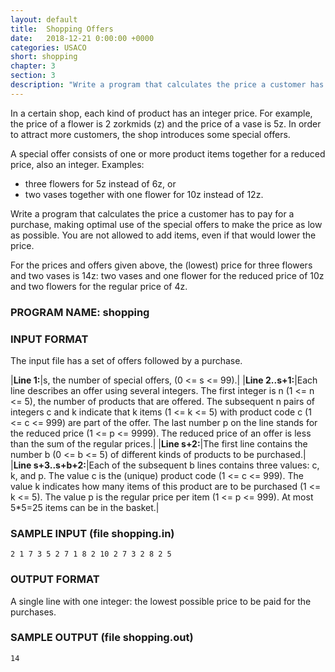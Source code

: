 ```yaml
---
layout: default
title:  Shopping Offers
date:   2018-12-21 0:00:00 +0000
categories: USACO
short: shopping
chapter: 3
section: 3
description: "Write a program that calculates the price a customer has to pay for a purchase, making optimal use of the special offers to make the price as low as possible. You are not allowed to add items, even if that would lower the price."
---
```


In a certain shop, each kind of product has an integer price. For example, the price of a flower is 2 zorkmids (z) and the price of a vase is 5z. In order to attract more customers, the shop introduces some special offers.

A special offer consists of one or more product items together for a reduced price, also an integer. Examples:

*   three flowers for 5z instead of 6z, or
*   two vases together with one flower for 10z instead of 12z.

Write a program that calculates the price a customer has to pay for a purchase, making optimal use of the special offers to make the price as low as possible. You are not allowed to add items, even if that would lower the price.

For the prices and offers given above, the (lowest) price for three flowers and two vases is 14z: two vases and one flower for the reduced price of 10z and two flowers for the regular price of 4z.

### PROGRAM NAME: shopping

### INPUT FORMAT

The input file has a set of offers followed by a purchase.

|**Line 1:**|s, the number of special offers, (0 <= s <= 99).|
|**Line 2..s+1:**|Each line describes an offer using several integers. The first integer is n (1 <= n <= 5), the number of products that are offered. The subsequent n pairs of integers c and k indicate that k items (1 <= k <= 5) with product code c (1 <= c <= 999) are part of the offer. The last number p on the line stands for the reduced price (1 <= p <= 9999). The reduced price of an offer is less than the sum of the regular prices.|
|**Line s+2:**|The first line contains the number b (0 <= b <= 5) of different kinds of products to be purchased.|
|**Line s+3..s+b+2:**|Each of the subsequent b lines contains three values: c, k, and p. The value c is the (unique) product code (1 <= c <= 999). The value k indicates how many items of this product are to be purchased (1 <= k <= 5). The value p is the regular price per item (1 <= p <= 999). At most 5\*5=25 items can be in the basket.|

### SAMPLE INPUT (file shopping.in)

```none
2 1 7 3 5 2 7 1 8 2 10 2 7 3 2 8 2 5
```

### OUTPUT FORMAT

A single line with one integer: the lowest possible price to be paid for the purchases.

### SAMPLE OUTPUT (file shopping.out)

```none
14
```